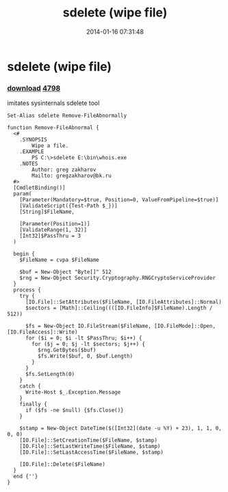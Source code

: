 ﻿---
pid:            4797
parent:         0
children:       4798
poster:         greg zakharov
title:          sdelete (wipe file)
date:           2014-01-16 07:31:48
description:    imitates sysinternals sdelete tool
format:         posh
---

# sdelete (wipe file)

### [download](4797.ps1)  [4798](4798.md)

imitates sysinternals sdelete tool

```posh
Set-Alias sdelete Remove-FileAbnormally

function Remove-FileAbnormal {
  <#
    .SYNOPSIS
        Wipe a file.
    .EXAMPLE
        PS C:\>sdelete E:\bin\whois.exe
    .NOTES
        Author: greg zakharov
        Mailto: gregzakharov@bk.ru
  #>
  [CmdletBinding()]
  param(
    [Parameter(Mandatory=$true, Position=0, ValueFromPipeline=$true)]
    [ValidateScript({Test-Path $_})]
    [String]$FileName,
    
    [Parameter(Position=1)]
    [ValidateRange(1, 32)]
    [Int32]$PassThru = 3
  )
  
  begin {
    $FileName = cvpa $FileName
    
    $buf = New-Object "Byte[]" 512
    $rng = New-Object Security.Cryptography.RNGCryptoServiceProvider
  }
  process {
    try {
      [IO.File]::SetAttributes($FileName, [IO.FileAttributes]::Normal)
      $sectors = [Math]::Ceiling((([IO.FileInfo]$FileName).Length / 512))
      
      $fs = New-Object IO.FileStream($FileName, [IO.FileMode]::Open, [IO.FileAccess]::Write)
      for ($i = 0; $i -lt $PassThru; $i++) {
        for ($j = 0; $j -lt $sectors; $j++) {
          $rng.GetBytes($buf)
          $fs.Write($buf, 0, $buf.Length)
        }
      }
      $fs.SetLength(0)
    }
    catch {
      Write-Host $_.Exception.Message
    }
    finally {
      if ($fs -ne $null) {$fs.Close()}
    }
    
    $stamp = New-Object DateTime($([Int32](date -u %Y) + 23), 1, 1, 0, 0, 0)
    [IO.File]::SetCreationTime($FileName, $stamp)
    [IO.File]::SetLastWriteTime($FileName, $stamp)
    [IO.File]::SetLastAccessTime($FileName, $stamp)
    
    [IO.File]::Delete($FileName)
  }
  end {''}
}
```
